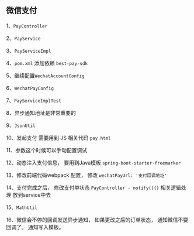 ## 微信支付

1、`PayController`

2、`PayService`

3、`PayServiceImpl`

4、`pom.xml` 添加依赖 `best-pay-sdk`

5、继续配置`WechatAccountConfig`

6、`WechatPayConfig`

7、`PayServiceImplTest`

8、异步通知地址是非常重要的

9、`JsonUtil`

10、发起支付 需要用到 JS 相关代码 `pay.html`

11、参数这个时候可以手动配置调试

12、动态注入支付信息， 要用到Java模板 `spring-boot-starter-freemarker`

13、修改前端代码webpack 配置， 修改 `wechatPayUrl: '支付回调地址'`

14、支付完成之后， 修改支付单状态 `PayController - notify(){}` 相关逻辑处理 放到service中去

15、`MathUtil`

16、微信会不停的回调发送异步通知， 如果更改之后的订单状态， 通知微信不要回调了。 通知写入模板。




